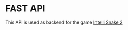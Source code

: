 # FAST API
This API is used as backend for the game [Intelli Snake 2](https://geetu040.github.io/intelli-snake-2/)